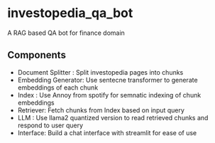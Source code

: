 # investopedia_qa_bot
A RAG based QA bot for finance domain

## Components
- Document Splitter : Split investopedia pages into chunks
- Embedding Generator: Use sentecne transformer to generate embeddings of each chunk
- Index : Use Annoy from spotify for semnatic indexing of chunk embeddings
- Retriever: Fetch chunks from Index based on input query
- LLM : Use llama2 quantized version to read retrieved chunks and respond to user query
- Interface: Build a chat interface with streamlit for ease of use



